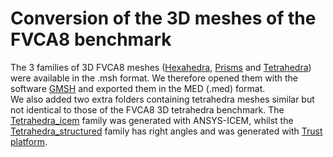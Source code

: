 # Conversion of the 3D meshes of the FVCA8 benchmark 
The 3 families of 3D FVCA8 meshes ([Hexahedra](Hexahedra), [Prisms](Prism) and [Tetrahedra](Tetrahedra)) were available in the .msh format. We therefore opened them with the software [GMSH](http://gmsh.info/doc/texinfo/gmsh.html#MSH-ASCII-file-format) and exported them in the MED (.med) format.  
We also added two extra folders containing tetrahedra meshes similar but not identical to those of the FVCA8 3D tetrahedra benchmark. The [Tetrahedra_icem](Tetrahedra_icem) family was generated with ANSYS-ICEM, whilst the [Tetrahedra_structured](Tetrahedra_structured) family has right angles and was generated with [Trust platform](https://github.com/cea-trust-platform/trust-code).





